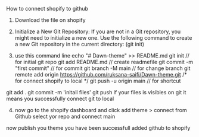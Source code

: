 How to connect shopify to github

1. Download the file on shopify
2. Initialize a New Git Repository:
	If you are not in a Git repository, you might need to initialize a new one. Use the following command to create a new Git repository in the current directory:
	(git init)

3. use this command line
echo "# Dawn-theme" >> README.md
  git init // for initial git repo
  git add README.md  // create readmefile
  git commit -m "first commit" // for commit
  git branch -M main // for change branch
  git remote add origin https://github.com/ruksana-saifi/Dawn-theme.git 
/* for connect shopify to local */ 
  git push -u origin main // for shortcut

git add .
git commit -m 'initail files'
git push 
if your files is visibles on git it means you successfully connect git to local

4. now go to the shopify dashboard and click add theme > connect from Github
select yor repo and connect main

now publish you theme 
you have been successfull added github to shopify


